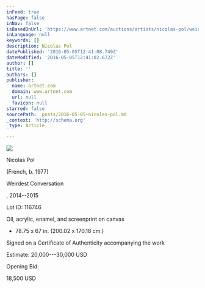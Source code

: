 ```yaml
---
inFeed: true
hasPage: false
inNav: false
isBasedOnUrl: 'https://www.artnet.com/auctions/artists/nicolas-pol/weirdest-conversation'
inLanguage: null
keywords: []
description: Nicolas Pol
datePublished: '2016-05-05T12:41:08.749Z'
dateModified: '2016-05-05T12:41:02.672Z'
author: []
title: ''
authors: []
publisher:
  name: artnet.com
  domain: www.artnet.com
  url: null
  favicon: null
starred: false
sourcePath: _posts/2016-05-05-nicolas-pol.md
_context: 'http://schema.org'
_type: Article

---
```

![](https://images.artnet.com/aoa_lot_images/116746/nicolas-pol-weirdest-conversation-paintings-zoom_550_648.jpg)

Nicolas Pol

(French, b. 1977)

Weirdest Conversation

, 2014--2015

Lot ID: 116746

Oil, acrylic, enamel, and screenprint on canvas

* 78.75 x 67 in. (200.02 x 170.18 cm.)

Signed on a Certificate of Authenticity accompanying the work

Estimate: 20,000---30,000 USD

Opening Bid:

18,500 USD